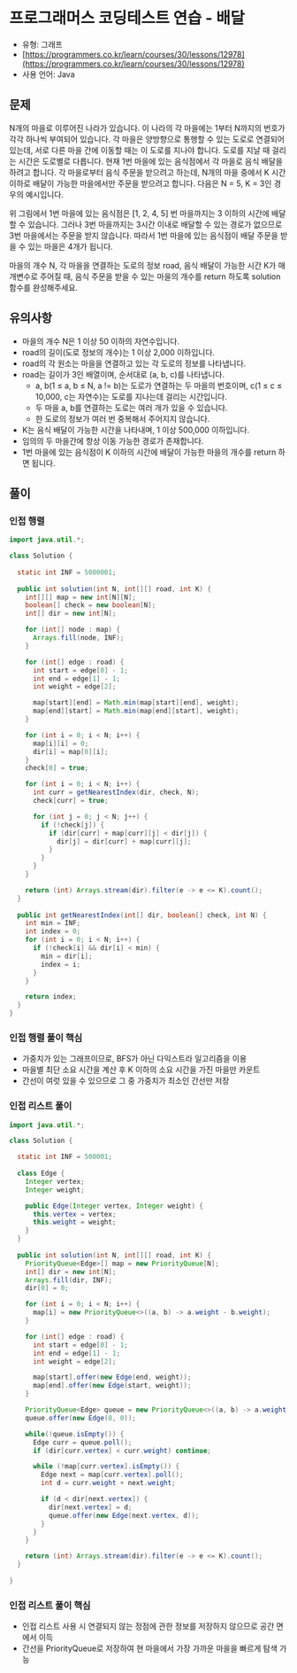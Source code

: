 # 프로그래머스 코딩테스트 연습 - 배달

- 유형: 그래프
- [https://programmers.co.kr/learn/courses/30/lessons/12978](https://programmers.co.kr/learn/courses/30/lessons/12978)
- 사용 언어: Java


## 문제

N개의 마을로 이루어진 나라가 있습니다. 이 나라의 각 마을에는 1부터 N까지의 번호가 각각 하나씩 부여되어 있습니다. 각 마을은 양방향으로 통행할 수 있는 도로로 연결되어 있는데, 서로 다른 마을 간에 이동할 때는 이 도로를 지나야 합니다. 도로를 지날 때 걸리는 시간은 도로별로 다릅니다. 현재 1번 마을에 있는 음식점에서 각 마을로 음식 배달을 하려고 합니다. 각 마을로부터 음식 주문을 받으려고 하는데, N개의 마을 중에서 K 시간 이하로 배달이 가능한 마을에서만 주문을 받으려고 합니다. 다음은 N = 5, K = 3인 경우의 예시입니다.

위 그림에서 1번 마을에 있는 음식점은 [1, 2, 4, 5] 번 마을까지는 3 이하의 시간에 배달할 수 있습니다. 그러나 3번 마을까지는 3시간 이내로 배달할 수 있는 경로가 없으므로 3번 마을에서는 주문을 받지 않습니다. 따라서 1번 마을에 있는 음식점이 배달 주문을 받을 수 있는 마을은 4개가 됩니다.

마을의 개수 N, 각 마을을 연결하는 도로의 정보 road, 음식 배달이 가능한 시간 K가 매개변수로 주어질 때, 음식 주문을 받을 수 있는 마을의 개수를 return 하도록 solution 함수를 완성해주세요.


## 유의사항

- 마을의 개수 N은 1 이상 50 이하의 자연수입니다.
- road의 길이(도로 정보의 개수)는 1 이상 2,000 이하입니다.
- road의 각 원소는 마을을 연결하고 있는 각 도로의 정보를 나타냅니다.
- road는 길이가 3인 배열이며, 순서대로 (a, b, c)를 나타냅니다.
  - a, b(1 ≤ a, b ≤ N, a != b)는 도로가 연결하는 두 마을의 번호이며, c(1 ≤ c ≤ 10,000, c는 자연수)는 도로를 지나는데 걸리는 시간입니다.
  - 두 마을 a, b를 연결하는 도로는 여러 개가 있을 수 있습니다.
  - 한 도로의 정보가 여러 번 중복해서 주어지지 않습니다.
- K는 음식 배달이 가능한 시간을 나타내며, 1 이상 500,000 이하입니다.
- 임의의 두 마을간에 항상 이동 가능한 경로가 존재합니다.
- 1번 마을에 있는 음식점이 K 이하의 시간에 배달이 가능한 마을의 개수를 return 하면 됩니다.


## 풀이


### 인접 행렬

```java
import java.util.*;

class Solution {
    
  static int INF = 5000001;
  
  public int solution(int N, int[][] road, int K) {
    int[][] map = new int[N][N];
    boolean[] check = new boolean[N];
    int[] dir = new int[N];

    for (int[] node : map) {
      Arrays.fill(node, INF);
    }

    for (int[] edge : road) {
      int start = edge[0] - 1;
      int end = edge[1] - 1;
      int weight = edge[2];

      map[start][end] = Math.min(map[start][end], weight);
      map[end][start] = Math.min(map[end][start], weight);
    }

    for (int i = 0; i < N; i++) {
      map[i][i] = 0;
      dir[i] = map[0][i];
    }
    check[0] = true;

    for (int i = 0; i < N; i++) {
      int curr = getNearestIndex(dir, check, N);
      check[curr] = true;

      for (int j = 0; j < N; j++) {
        if (!check[j]) {
          if (dir[curr] + map[curr][j] < dir[j]) {
            dir[j] = dir[curr] + map[curr][j];
          }
        }
      }
    }

    return (int) Arrays.stream(dir).filter(e -> e <= K).count();
  }
  
  public int getNearestIndex(int[] dir, boolean[] check, int N) {
    int min = INF;
    int index = 0;
    for (int i = 0; i < N; i++) {
      if (!check[i] && dir[i] < min) {
        min = dir[i];
        index = i;
      }
    }

    return index;
  }
}
```

### 인접 행렬 풀이 핵심

- 가중치가 있는 그래프이므로, BFS가 아닌 다익스트라 일고리즘을 이용
- 마을별 최단 소요 시간을 계산 후 K 이하의 소요 시간을 가진 마을만 카운트 
- 간선이 여럿 있을 수 있으므로 그 중 가중치가 최소인 간선만 저장


### 인접 리스트 풀이

```java
import java.util.*;

class Solution {

  static int INF = 500001;
  
  class Edge {
    Integer vertex;
    Integer weight;

    public Edge(Integer vertex, Integer weight) {
      this.vertex = vertex;
      this.weight = weight;
    }
  }
  
  public int solution(int N, int[][] road, int K) {
    PriorityQueue<Edge>[] map = new PriorityQueue[N];
    int[] dir = new int[N];
    Arrays.fill(dir, INF);
    dir[0] = 0;

    for (int i = 0; i < N; i++) {
      map[i] = new PriorityQueue<>((a, b) -> a.weight - b.weight);
    }

    for (int[] edge : road) {
      int start = edge[0] - 1;
      int end = edge[1] - 1;
      int weight = edge[2];

      map[start].offer(new Edge(end, weight));
      map[end].offer(new Edge(start, weight));
    }

    PriorityQueue<Edge> queue = new PriorityQueue<>((a, b) -> a.weight - b.weight);
    queue.offer(new Edge(0, 0));

    while(!queue.isEmpty()) {
      Edge curr = queue.poll();
      if (dir[curr.vertex] < curr.weight) continue;

      while (!map[curr.vertex].isEmpty()) {
        Edge next = map[curr.vertex].poll();
        int d = curr.weight + next.weight;

        if (d < dir[next.vertex]) {
          dir[next.vertex] = d;
          queue.offer(new Edge(next.vertex, d));
        }
      }
    }

    return (int) Arrays.stream(dir).filter(e -> e <= K).count();
  }
  
}
```

### 인접 리스트 풀이 핵심

- 인접 리스트 사용 시 연결되지 않는 정점에 관한 정보를 저장하지 않으므로 공간 면에서 이득
- 간선을 PriorityQueue로 저장하여 현 마을에서 가장 가까운 마을을 빠르게 탐색 가능
